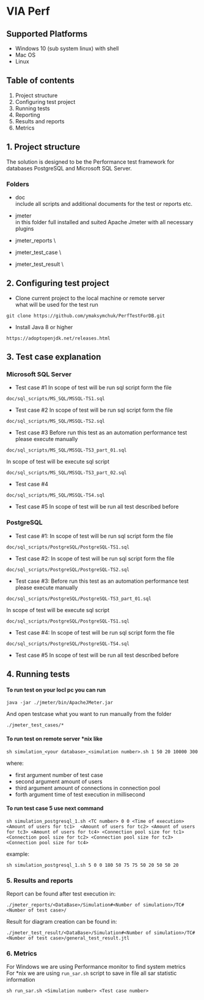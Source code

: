# VIA Perf

## Supported Platforms
* Windows 10 (sub system linux) with shell
* Mac OS
* Linux

## Table of contents
1. Project structure
2. Configuring test project
3. Running tests
4. Reporting
5. Results and reports
6. Metrics

## 1. Project structure

The solution is designed to be the Performance test framework for databases
PostgreSQL and Microsoft SQL Server.

### Folders

- doc \
include all scripts and additional documents for the test or reports etc.

- jmeter \
in this folder full installed and suited Apache Jmeter with all necessary plugins

- jmeter_reports \

- jmeter_test_case \

- jmeter_test_result \

## 2. Configuring test project

- Clone current project to the local machine or remote server \
what will be used for the test run
```
git clone https://github.com/ymaksymchuk/PerfTestForDB.git 
```

- Install Java 8 or higher 
```
https://adoptopenjdk.net/releases.html
```

## 3. Test case explanation

### Microsoft SQL Server

- Test case #1
In scope of test will be run sql script form the file 
```
doc/sql_scripts/MS_SQL/MSSQL-TS1.sql
```
- Test case #2
In scope of test will be run sql script form the file 
```
doc/sql_scripts/MS_SQL/MSSQL-TS2.sql
```
- Test case #3
Before run this test as an automation performance test please execute manually  
```
doc/sql_scripts/MS_SQL/MSSQL-TS3_part_01.sql
```
In scope of test will be execute sql script
```
doc/sql_scripts/MS_SQL/MSSQL-TS3_part_02.sql
```
- Test case #4
```
doc/sql_scripts/MS_SQL/MSSQL-TS4.sql
```
- Test case #5
In scope of test will be run all test described before  

### PostgreSQL

- Test case #1:
In scope of test will be run sql script form the file 
```
doc/sql_scripts/PostgreSQL/PostgreSQL-TS1.sql
```
- Test case #2:
In scope of test will be run sql script form the file 
```
doc/sql_scripts/PostgreSQL/PostgreSQL-TS2.sql
```
- Test case #3:
Before run this test as an automation performance test please execute manually  
```
doc/sql_scripts/PostgreSQL/PostgreSQL-TS3_part_01.sql   
```
In scope of test will be execute sql script
```
doc/sql_scripts/PostgreSQL/PostgreSQL-TS1.sql
```
- Test case #4:
In scope of test will be run sql script form the file 
```
doc/sql_scripts/PostgreSQL/PostgreSQL-TS4.sql
```
- Test case #5
In scope of test will be run all test described before  


## 4. Running tests
#### To run test on your locl pc you can run 
```
java -jar ./jmeter/bin/ApacheJMeter.jar 
```
And open testcase what you want to run manually from the folder
```
./jmeter_test_cases/*
```
#### To run test on remote server *nix like
```
sh simulation_<your database>_<simulation number>.sh 1 50 20 10000 300   
```

where:
* first argument number of test case
* second argument amount of users
* third  argument amount of connections in connection pool
* forth argument time of test execution in millisecond  

#### To run test case 5 use next command 
```
sh simulation_postgresql_1.sh <TC number> 0 0 <Time of execution> <Amount of users for tc1>  <Amount of users for tc2> <Amount of users for tc3> <Amount of users for tc4> <Connection pool size for tc1> <Connection pool size for tc2> <Connection pool size for tc3> <Connection pool size for tc4>
```
example: 
```
sh simulation_postgresql_1.sh 5 0 0 180 50 75 75 50 20 50 50 20
```

### 5. Results and reports
Report can be found after test execution in:
```
./jmeter_reports/<DataBase>/Simulation#<Number of simulation>/TC#<Number of test case>/
```
Result for diagram creation can be found in:
```
./jmeter_test_result/<DataBase>/Simulation#<Number of simulation>/TC#<Number of test case>/general_test_result.jtl
```

### 6. Metrics
For Windows we are using Performance monitor to find system metrics \
For *nix we are using ``run_sar.sh`` script 
to save in file all sar statistic information
```
sh run_sar.sh <Simulation number> <Test case number>
```
